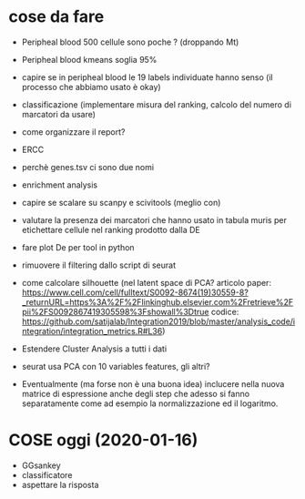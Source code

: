 # cose da fare

- Peripheal blood 500 cellule sono poche ? (droppando Mt)
- Peripheal blood kmeans soglia 95%
- capire se in peripheal blood le 19 labels individuate hanno senso (il processo che abbiamo usato è okay)
- classificazione (implementare misura del ranking, calcolo del numero di marcatori da usare)
- come organizzare il report?
- ERCC
- perchè genes.tsv ci sono due nomi
- enrichment analysis
- capire se scalare su scanpy e scivitools (meglio con)
- valutare la presenza dei marcatori che hanno usato in tabula muris per etichettare cellule nel ranking prodotto dalla DE
- fare plot De per tool in python
- rimuovere il filtering dallo script di seurat 
- come calcolare silhouette (nel latent space di PCA? articolo paper: https://www.cell.com/cell/fulltext/S0092-8674(19)30559-8?_returnURL=https%3A%2F%2Flinkinghub.elsevier.com%2Fretrieve%2Fpii%2FS0092867419305598%3Fshowall%3Dtrue    codice: https://github.com/satijalab/Integration2019/blob/master/analysis_code/integration/integration_metrics.R#L36)
- Estendere Cluster Analysis a tutti i dati
- seurat usa PCA con 10 variables features, gli altri?


- Eventualmente (ma forse non è una buona idea) inclucere nella nuova matrice di espressione anche degli step che adesso si fanno separatamente come ad esempio la normalizzazione ed il logaritmo.

# COSE oggi (2020-01-16)

- GGsankey
- classificatore
- aspettare la risposta 

